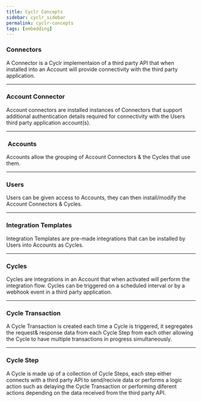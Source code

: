 ```yaml
---
title: Cyclr Concepts
sidebar: cyclr_sidebar
permalink: cyclr-concepts
tags: [embedding]
---
```


### Connectors

A Connector is a Cyclr implementaion of a third party API that when installed into an Account will provide connectivity with the third party application.

* * *

### Account Connector

Account connectors are installed instances of Connectors that support additional authentication details required for connectivity with the Users third party application account(s).

* * *

###  Accounts

Accounts allow the grouping of Account Connectors & the Cycles that use them.

* * *

### Users

Users can be given access to Accounts, they can then install/modify the Account Connectors & Cycles.

* * *

### Integration Templates

Integration Templates are pre-made integrations that can be installed by Users into Accounts as Cycles.

* * *

### Cycles

Cycles are integrations in an Account that when activated will perform the integration flow. Cycles can be triggered on a scheduled interval or by a webhook event in a third party application.

* * *

### Cycle Transaction

A Cycle Transaction is created each time a Cycle is triggered, it segregates the request& response data from each Cycle Step from each other allowing the Cycle to have multiple transactions in progress simultaneously.

* * *

### Cycle Step

A Cycle is made up of a collection of Cycle Steps, each step either connects with a third party API to send/recivie data or performs a logic action such as delaying the Cycle Transaction or performing diferent actions depending on the data received from the third party API.
